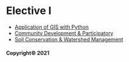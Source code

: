 # Elective I

* [Application of GIS with Python](e1/application_of_gis_with_python.html)
* [Community Development & Participatory](e1/community_development_&_participatory.html)
* [Soil Conservation & Watershed Management](e1/soil_conservation_&_watershed_management.html)

#### Copyright&copy; 2021